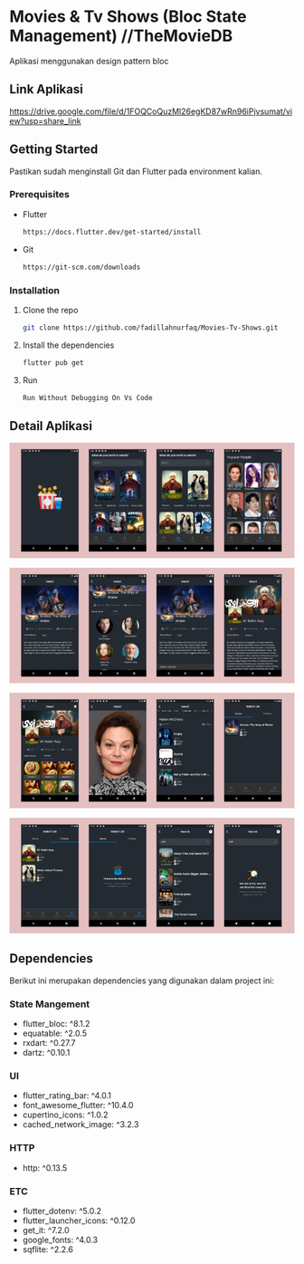 # Movies & Tv Shows (Bloc State Management) //TheMovieDB
Aplikasi menggunakan design pattern bloc


## Link Aplikasi
https://drive.google.com/file/d/1FOQCoQuzMl26egKD87wRn96iPjvsumat/view?usp=share_link

## Getting Started

Pastikan sudah menginstall Git dan Flutter pada environment kalian.

### Prerequisites

- Flutter
  ```sh
  https://docs.flutter.dev/get-started/install
  ```
- Git
  ```sh
  https://git-scm.com/downloads
  ```
  
### Installation

1. Clone the repo
   ```sh
   git clone https://github.com/fadillahnurfaq/Movies-Tv-Shows.git
   ```
2. Install the dependencies
   ```sh
   flutter pub get
   ```
3. Run
   ```sh
   Run Without Debugging On Vs Code
   ```

## Detail Aplikasi
![detail 1](ss/ss1.png)

![detail 2](ss/ss2.png)

![detail 3](ss/ss3.png)

![detail 4](ss/ss4.png)


## Dependencies
Berikut ini merupakan dependencies yang digunakan dalam project ini:

### State Mangement
- flutter_bloc: ^8.1.2
- equatable: ^2.0.5
- rxdart: ^0.27.7
- dartz: ^0.10.1

### UI
- flutter_rating_bar: ^4.0.1
- font_awesome_flutter: ^10.4.0
- cupertino_icons: ^1.0.2
- cached_network_image: ^3.2.3

### HTTP
- http: ^0.13.5

### ETC
- flutter_dotenv: ^5.0.2
- flutter_launcher_icons: ^0.12.0
- get_it: ^7.2.0
- google_fonts: ^4.0.3
- sqflite: ^2.2.6
